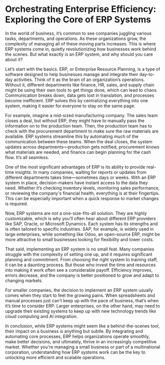# **Orchestrating Enterprise Efficiency: Exploring the Core of ERP Systems**


In the world of business, it’s common to see companies juggling various tasks, departments, and operations. As these organizations grow, the complexity of managing all of these moving parts increases. This is where ERP systems come in, quietly revolutionizing how businesses work behind the scenes. But what exactly is an ERP system, and why should you care about it?

Let’s start with the basics. ERP, or Enterprise Resource Planning, is a type of software designed to help businesses manage and integrate their day-to-day activities. Think of it as the brain of an organization’s operations. Without it, different departments like finance, HR, sales, and supply chain might be using their own tools to get things done, which can lead to chaos. Communication breaks down, data gets lost in translation, and processes become inefficient. ERP solves this by centralizing everything into one system, making it easier for everyone to stay on the same page.

For example, imagine a mid-sized manufacturing company. The sales team closes a deal, but without ERP, they might have to manually pass the information on to the production team. Then, the production team has to check with the procurement department to make sure the raw materials are available. ERP systems streamline this by automating much of the communication between these teams. When the deal closes, the system updates across departments—production gets notified, procurement knows what materials are needed, and finance can begin planning for the cash flow. It’s all seamless.

One of the most significant advantages of ERP is its ability to provide real-time insights. In many companies, waiting for reports or updates from different departments takes time—sometimes days or weeks. With an ERP system in place, decision-makers have instant access to the data they need. Whether it’s checking inventory levels, monitoring sales performance, or reviewing the company's financial health, everything is at their fingertips. This can be especially important when a quick response to market changes is required.

Now, ERP systems are not a one-size-fits-all solution. They are highly customizable, which is why you’ll often hear about different ERP providers like SAP, Oracle, or Microsoft Dynamics. Each system has its strengths and is often tailored to specific industries. SAP, for example, is widely used in large enterprises, while something like Odoo, an open-source ERP, might be more attractive to small businesses looking for flexibility and lower costs.

That said, implementing an ERP system is no small feat. Many companies struggle with the complexity of setting one up, and it requires significant planning and commitment. From choosing the right system to training staff, it can be a daunting process. But those who invest the time and resources into making it work often see a considerable payoff. Efficiency improves, errors decrease, and the company is better positioned to grow and adapt to changing markets.

For smaller companies, the decision to implement an ERP system usually comes when they start to feel the growing pains. When spreadsheets and manual processes just can’t keep up with the pace of business, that’s when it’s time to consider ERP. Larger enterprises, on the other hand, may need to upgrade their existing systems to keep up with new technology trends like cloud computing and AI integration.

In conclusion, while ERP systems might seem like a behind-the-scenes tool, their impact on a business is anything but subtle. By integrating and automating core processes, ERP helps organizations operate smoothly, make better decisions, and ultimately, thrive in an increasingly competitive market. Whether you're managing a small business or part of a multinational corporation, understanding how ERP systems work can be the key to unlocking more efficient and scalable operations.
